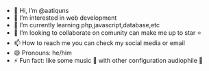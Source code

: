 
- 👋 Hi, I’m @aatiquns
- 👀 I’m interested in web development
- 🌱 I’m currently learning php,javascript,database,etc
- 💞️ I’m looking to collaborate on comunity can make me up to star ⭐️
- 📫 How to reach me you can check my social media or email
- 😄 Pronouns: he/him
- ⚡ Fun fact: like some music 🎵 with other configuration audiophile 📼

<!---
aatiquns/aatiquns is a ✨ special ✨ repository because its `README.md` (this file) appears on your GitHub profile.
You can click the Preview link to take a look at your changes.
--->
